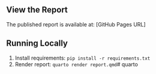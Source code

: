 

## View the Report
The published report is available at: [GitHub Pages URL]

## Running Locally
1. Install requirements: `pip install -r requirements.txt`
2. Render report: `quarto render report.qmd`#   q u a r t o 
 
 